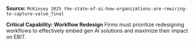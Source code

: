**Source:** `McKinsey 2025 the-state-of-ai-how-organizations-are-rewiring-to-capture-value_final`

**Critical Capability: Workflow Redesign**
Firms must prioritize redesigning workflows to effectively embed gen AI solutions and maximize their impact on EBIT.
